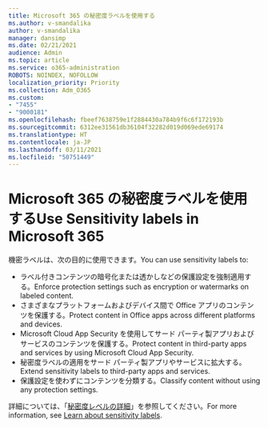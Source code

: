 ```yaml
---
title: Microsoft 365 の秘密度ラベルを使用する
ms.author: v-smandalika
author: v-smandalika
manager: dansimp
ms.date: 02/21/2021
audience: Admin
ms.topic: article
ms.service: o365-administration
ROBOTS: NOINDEX, NOFOLLOW
localization_priority: Priority
ms.collection: Adm_O365
ms.custom:
- "7455"
- "9000181"
ms.openlocfilehash: fbeef7638759e1f2884430a784b9f6c6f172193b
ms.sourcegitcommit: 6312ee31561db36104f32282d019d069ede69174
ms.translationtype: HT
ms.contentlocale: ja-JP
ms.lasthandoff: 03/11/2021
ms.locfileid: "50751449"
---
```

# <a name="use-sensitivity-labels-in-microsoft-365"></a><span data-ttu-id="6f93a-102">Microsoft 365 の秘密度ラベルを使用する</span><span class="sxs-lookup"><span data-stu-id="6f93a-102">Use Sensitivity labels in Microsoft 365</span></span>

<span data-ttu-id="6f93a-103">機密ラベルは、次の目的に使用できます。</span><span class="sxs-lookup"><span data-stu-id="6f93a-103">You can use sensitivity labels to:</span></span>
- <span data-ttu-id="6f93a-104">ラベル付きコンテンツの暗号化または透かしなどの保護設定を強制適用する。</span><span class="sxs-lookup"><span data-stu-id="6f93a-104">Enforce protection settings such as encryption or watermarks on labeled content.</span></span>
- <span data-ttu-id="6f93a-105">さまざまなプラットフォームおよびデバイス間で Office アプリのコンテンツを保護する。</span><span class="sxs-lookup"><span data-stu-id="6f93a-105">Protect content in Office apps across different platforms and devices.</span></span>
- <span data-ttu-id="6f93a-106">Microsoft Cloud App Security を使用してサード パーティ製アプリおよびサービスのコンテンツを保護する。</span><span class="sxs-lookup"><span data-stu-id="6f93a-106">Protect content in third-party apps and services by using Microsoft Cloud App Security.</span></span>
- <span data-ttu-id="6f93a-107">秘密度ラベルの適用をサード パーティ製アプリやサービスに拡大する。</span><span class="sxs-lookup"><span data-stu-id="6f93a-107">Extend sensitivity labels to third-party apps and services.</span></span>
- <span data-ttu-id="6f93a-108">保護設定を使わずにコンテンツを分類する。</span><span class="sxs-lookup"><span data-stu-id="6f93a-108">Classify content without using any protection settings.</span></span>

<span data-ttu-id="6f93a-109">詳細については、「[秘密度レベルの詳細](https://docs.microsoft.com/microsoft-365/compliance/sensitivity-labels)」を参照してください。</span><span class="sxs-lookup"><span data-stu-id="6f93a-109">For more information, see [Learn about sensitivity labels](https://docs.microsoft.com/microsoft-365/compliance/sensitivity-labels).</span></span>